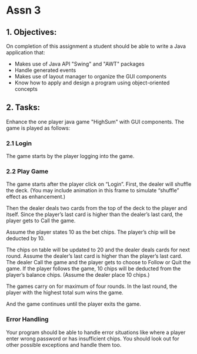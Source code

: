 # Assn 3

## 1. Objectives:
On completion of this assignment a student should be able to write a Java application that:
* Makes use of Java API "Swing" and "AWT" packages
* Handle generated events
* Makes use of layout manager to organize the GUI components
* Know how to apply and design a program using object-oriented concepts

## 2. Tasks:
Enhance the one player java game "HighSum" with GUI components. The game is played as follows:
### 2.1 Login
The game starts by the player logging into the game.


### 2.2 Play Game
The game starts after the player click on “Login”.
First, the dealer will shuffle the deck.
(You may include animation in this frame to simulate “shuffle” effect as enhancement.)

Then the dealer deals two cards from the top of the deck to the player and itself.
Since the player’s last card is higher than the dealer’s last card, the player gets to Call the game.

Assume the player states 10 as the bet chips. The player’s chip will be deducted by 10.

The chips on table will be updated to 20 and the dealer deals cards for next round.
Assume the dealer’s last card is higher than the player’s last card.
The dealer Call the game and the player gets to choose to Follow or Quit the game.
If the player follows the game, 10 chips will be deducted from the player’s balance chips.
(Assume the dealer place 10 chips.)

The games carry on for maximum of four rounds.
In the last round, the player with the highest total sum wins the game.

And the game continues until the player exits the game.

### Error Handling
Your program should be able to handle error situations like where a player enter wrong password or has insufficient chips.
You should look out for other possible exceptions and handle them too.
